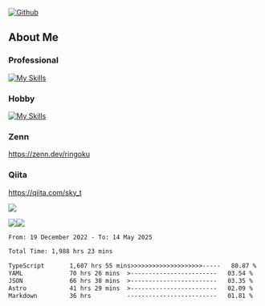 [![Github](https://img.shields.io/github/followers/skyt-a?label=Follow&style=social)](https://github.com/skyt-a)

## About Me
### Professional
[![My Skills](https://skillicons.dev/icons?i=react,ts,js,nodejs,java,graphql,firebase,githubactions&theme=light)](https://skillicons.dev)
### Hobby
[![My Skills](https://skillicons.dev/icons?i=unity,rust,py&theme=light)](https://skillicons.dev)

### Zenn
https://zenn.dev/ringoku
### Qiita
https://qiita.com/sky_t


![](https://github-profile-summary-cards.vercel.app/api/cards/profile-details?username=skyt-a&theme=default)

![](https://github-profile-summary-cards.vercel.app/api/cards/repos-per-language?username=skyt-a&theme=default)![](https://github-profile-summary-cards.vercel.app/api/cards/stats?username=RinGoku&theme=default)

<!--START_SECTION:waka-->

```txt
From: 19 December 2022 - To: 14 May 2025

Total Time: 1,988 hrs 23 mins

TypeScript       1,607 hrs 55 mins>>>>>>>>>>>>>>>>>>>>-----   80.87 %
YAML             70 hrs 26 mins  >------------------------   03.54 %
JSON             66 hrs 38 mins  >------------------------   03.35 %
Astro            41 hrs 29 mins  >------------------------   02.09 %
Markdown         36 hrs          -------------------------   01.81 %
```

<!--END_SECTION:waka-->
